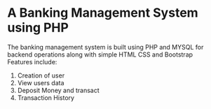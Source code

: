 <h1>A Banking Management System using PHP</h1>
<p>The banking management system is built using PHP and MYSQL for backend operations along with simple HTML CSS and Bootstrap <br> Features include:</p>
<ol>
<li>Creation of user</li>
<li>View users data</li>
<li>Deposit Money and transact</li>
<li>Transaction History</li>
